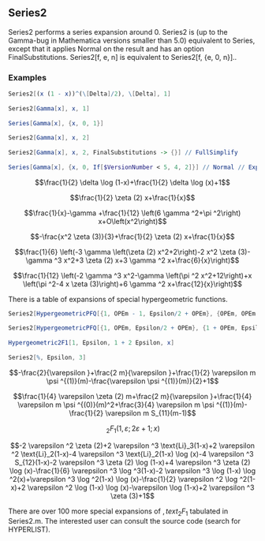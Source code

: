 ##  Series2 

Series2 performs a series expansion around 0. Series2 is (up to the Gamma-bug in Mathematica versions smaller than 5.0) equivalent to Series, except that it applies Normal on the result and has an option FinalSubstitutions. Series2[f, e, n] is equivalent to Series2[f, {e, 0, n}]..

###  Examples 

```mathematica
Series2[(x (1 - x))^(\[Delta]/2), \[Delta], 1] 
 
Series2[Gamma[x], x, 1] 
 
Series[Gamma[x], {x, 0, 1}] 
 
Series2[Gamma[x], x, 2] 
 
Series2[Gamma[x], x, 2, FinalSubstitutions -> {}] // FullSimplify 
 
Series[Gamma[x], {x, 0, If[$VersionNumber < 5, 4, 2]}] // Normal // Expand // FullSimplify
```

$$\frac{1}{2} \delta  \log (1-x)+\frac{1}{2} \delta  \log (x)+1$$

$$\frac{1}{2} \zeta (2) x+\frac{1}{x}$$

$$\frac{1}{x}-\gamma +\frac{1}{12} \left(6 \gamma ^2+\pi ^2\right) x+O\left(x^2\right)$$

$$-\frac{x^2 \zeta (3)}{3}+\frac{1}{2} \zeta (2) x+\frac{1}{x}$$

$$\frac{1}{6} \left(-3 \gamma  \left(\zeta (2) x^2+2\right)-2 x^2 \zeta (3)-\gamma ^3 x^2+3 \zeta (2) x+3 \gamma ^2 x+\frac{6}{x}\right)$$

$$\frac{1}{12} \left(-2 \gamma ^3 x^2-\gamma  \left(\pi ^2 x^2+12\right)+x \left(\pi ^2-4 x \zeta (3)\right)+6 \gamma ^2 x+\frac{12}{x}\right)$$

There is a table of expansions of special hypergeometric functions.

```mathematica
Series2[HypergeometricPFQ[{1, OPEm - 1, Epsilon/2 + OPEm}, {OPEm, OPEm + Epsilon}, 1], Epsilon, 1] 
 
Series2[HypergeometricPFQ[{1, OPEm, Epsilon/2 + OPEm}, {1 + OPEm, Epsilon + OPEm},  1], Epsilon, 1] 
 
Hypergeometric2F1[1, Epsilon, 1 + 2 Epsilon, x] 
 
Series2[%, Epsilon, 3]
```

$$-\frac{2}{\varepsilon }+\frac{2 m}{\varepsilon }+\frac{1}{2} \varepsilon  m \psi ^{(1)}(m)-\frac{\varepsilon  \psi ^{(1)}(m)}{2}+1$$

$$\frac{1}{4} \varepsilon  \zeta (2) m+\frac{2 m}{\varepsilon }+\frac{1}{4} \varepsilon  m \psi ^{(0)}(m)^2+\frac{3}{4} \varepsilon  m \psi ^{(1)}(m)-\frac{1}{2} \varepsilon  m S_{11}(m-1)$$

$$\, _2F_1(1,\varepsilon ;2 \varepsilon +1;x)$$

$$-2 \varepsilon ^2 \zeta (2)+2 \varepsilon ^3 \text{Li}_3(1-x)+2 \varepsilon ^2 \text{Li}_2(1-x)-4 \varepsilon ^3 \text{Li}_2(1-x) \log (x)-4 \varepsilon ^3 S_{12}(1-x)-2 \varepsilon ^3 \zeta (2) \log (1-x)+4 \varepsilon ^3 \zeta (2) \log (x)-\frac{1}{6} \varepsilon ^3 \log ^3(1-x)-2 \varepsilon ^3 \log (1-x) \log ^2(x)+\varepsilon ^3 \log ^2(1-x) \log (x)-\frac{1}{2} \varepsilon ^2 \log ^2(1-x)+2 \varepsilon ^2 \log (1-x) \log (x)-\varepsilon  \log (1-x)+2 \varepsilon ^3 \zeta (3)+1$$

There are over 100 more special expansions of $, text{}_2F_1$ tabulated in Series2.m. The interested user can consult the source code (search for HYPERLIST).
